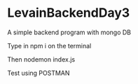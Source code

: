 # LevainBackendDay3

A simple backend program with mongo DB 

Type in npm i on the terminal 

Then
nodemon index.js

Test using POSTMAN
